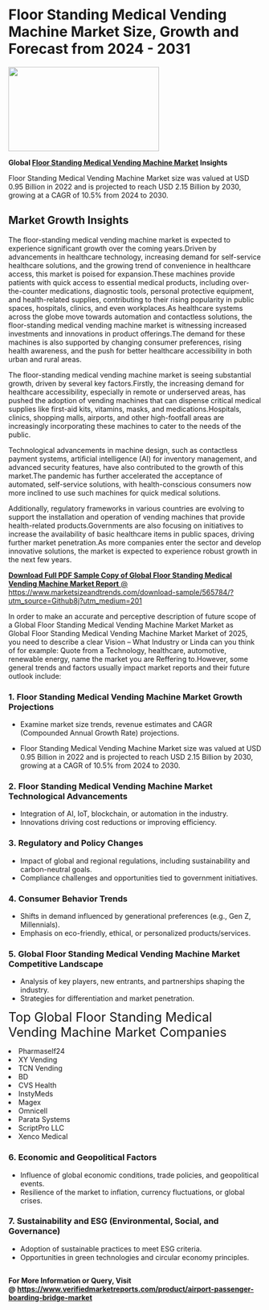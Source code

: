 <H1>Floor Standing Medical Vending Machine Market Size, Growth and Forecast from 2024 - 2031</H1><img class="aligncenter size-medium wp-image-584254" src="https://thirdeyenews.in/wp-content/uploads/2024/09/Global-Market-Research-300x168.jpeg" alt="" width="300" height="168" /><p><strong>Global&nbsp;<a href="https://www.marketsizeandtrends.com/download-sample/565784/?utm_source=Github8j?utm_medium=201">Floor Standing Medical Vending Machine Market</a> Insights</strong></p><p>Floor Standing Medical Vending Machine Market size was valued at USD 0.95 Billion in 2022 and is projected to reach USD 2.15 Billion by 2030, growing at a CAGR of 10.5% from 2024 to 2030.</p><p><h2>Market Growth Insights</h2> <p>The floor-standing medical vending machine market is expected to experience significant growth over the coming years.Driven by advancements in healthcare technology, increasing demand for self-service healthcare solutions, and the growing trend of convenience in healthcare access, this market is poised for expansion.These machines provide patients with quick access to essential medical products, including over-the-counter medications, diagnostic tools, personal protective equipment, and health-related supplies, contributing to their rising popularity in public spaces, hospitals, clinics, and even workplaces.As healthcare systems across the globe move towards automation and contactless solutions, the floor-standing medical vending machine market is witnessing increased investments and innovations in product offerings.The demand for these machines is also supported by changing consumer preferences, rising health awareness, and the push for better healthcare accessibility in both urban and rural areas.</p> <p><a href="#"></a></p> <p>The floor-standing medical vending machine market is seeing substantial growth, driven by several key factors.Firstly, the increasing demand for healthcare accessibility, especially in remote or underserved areas, has pushed the adoption of vending machines that can dispense critical medical supplies like first-aid kits, vitamins, masks, and medications.Hospitals, clinics, shopping malls, airports, and other high-footfall areas are increasingly incorporating these machines to cater to the needs of the public.</p> <p>Technological advancements in machine design, such as contactless payment systems, artificial intelligence (AI) for inventory management, and advanced security features, have also contributed to the growth of this market.The pandemic has further accelerated the acceptance of automated, self-service solutions, with health-conscious consumers now more inclined to use such machines for quick medical solutions.</p> <p>Additionally, regulatory frameworks in various countries are evolving to support the installation and operation of vending machines that provide health-related products.Governments are also focusing on initiatives to increase the availability of basic healthcare items in public spaces, driving further market penetration.As more companies enter the sector and develop innovative solutions, the market is expected to experience robust growth in the next few years.</p> <p><a href="#"></p><p><span class=""><strong>Download Full PDF Sample Copy of Global Floor Standing Medical Vending Machine Market Report</strong> @ <a href="https://www.marketsizeandtrends.com/download-sample/565784/?utm_source=Github8j?utm_medium=201" target="_blank">https://www.marketsizeandtrends.com/download-sample/565784/?utm_source=Github8j?utm_medium=201</a></span></p><p>In order to make an accurate and perceptive description of future scope of a Global&nbsp;Floor Standing Medical Vending Machine Market Market as Global&nbsp;Floor Standing Medical Vending Machine Market Market of 2025, you need to describe a clear Vision &ndash; What Industry or Linda can you think of for example: Quote from a Technology, healthcare, automotive, renewable energy, name the market you are Reffering to.However, some general trends and factors usually impact market reports and their future outlook include:</p><h3>1.&nbsp;<strong>Floor Standing Medical Vending Machine Market Growth Projections</strong></h3><ul><li>Examine market size trends, revenue estimates and CAGR (Compounded Annual Growth Rate) projections.</li><li><p>Floor Standing Medical Vending Machine Market size was valued at USD 0.95 Billion in 2022 and is projected to reach USD 2.15 Billion by 2030, growing at a CAGR of 10.5% from 2024 to 2030.</p></li></ul><h3>2.&nbsp;<strong>Floor Standing Medical Vending Machine Market Technological Advancements</strong></h3><ul><li>Integration of AI, IoT, blockchain, or automation in the industry.</li><li>Innovations driving cost reductions or improving efficiency.</li></ul><h3>3.&nbsp;<strong>Regulatory and Policy Changes</strong></h3><ul><li>Impact of global and regional regulations, including sustainability and carbon-neutral goals.</li><li>Compliance challenges and opportunities tied to government initiatives.</li></ul><h3>4.&nbsp;<strong>Consumer Behavior Trends</strong></h3><ul><li>Shifts in demand influenced by generational preferences (e.g., Gen Z, Millennials).</li><li>Emphasis on eco-friendly, ethical, or personalized products/services.</li></ul><h3>5.&nbsp;<strong>Global Floor Standing Medical Vending Machine Market Competitive Landscape</strong></h3><ul><li>Analysis of key players, new entrants, and partnerships shaping the industry.</li><li>Strategies for differentiation and market penetration.</li></ul><p data-pm-slice="1 1 []"><span style="color: inherit; font-family: inherit; font-size: 25px;">Top Global Floor Standing Medical Vending Machine Market Companies</span></p><div class="" data-test-id=""><p><li>Pharmaself24</li><li> XY Vending</li><li> TCN Vending</li><li> BD</li><li> CVS Health</li><li> InstyMeds</li><li> Magex</li><li> Omnicell</li><li> Parata Systems</li><li> ScriptPro LLC</li><li> Xenco Medical</li></p></div><h3>6.&nbsp;<strong>Economic and Geopolitical Factors</strong></h3><ul><li>Influence of global economic conditions, trade policies, and geopolitical events.</li><li>Resilience of the market to inflation, currency fluctuations, or global crises.</li></ul><h3>7.&nbsp;<strong>Sustainability and ESG (Environmental, Social, and Governance)</strong></h3><ul><li>Adoption of sustainable practices to meet ESG criteria.</li><li>Opportunities in green technologies and circular economy principles.</li></ul><h2><strong style="font-size: 14px;">For More Information or Query, Visit @&nbsp;</strong><a style="background-color: #ffffff; font-size: 14px;" href="https://www.marketsizeandtrends.com/report/floor-standing-medical-vending-machine-market/" target="_blank">https://www.verifiedmarketreports.com/product/airport-passenger-boarding-bridge-market</a></h2>